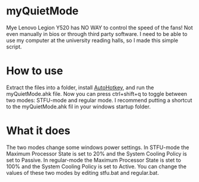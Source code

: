 # myQuietMode
Mye Lenovo Legion Y520 has NO WAY to control the speed of the fans! Not even manually in bios or through third party software. I need to be able to use my computer at the university reading halls, so I made this simple script. 
<h1>How to use</h1>
Extract the files into a folder, install <a href="https://www.autohotkey.com">AutoHotkey</a>, and run the myQuietMode.ahk file. Now you can press ctrl+shift+q to toggle between two modes: STFU-mode and regular mode. I recommend putting a shortcut to the myQuietMode.ahk fil in your windows startup folder.
<h1>What it does</h1>
The two modes change some windows power settings. In STFU-mode the Maximum Processor State is set to 20% and the System Cooling Policy is set to Passive. In regular-mode the Maximum Processor State is stet to 100% and the System Cooling Policy is set to Active. You can change the values of these two modes by editing stfu.bat and regular.bat.

